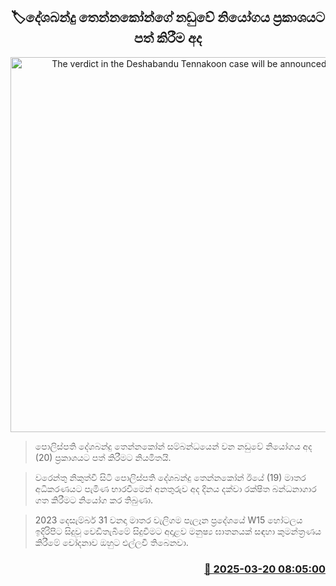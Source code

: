 <p align='center'><b><h2 align='center' title='The verdict in the Deshabandu Tennakoon case will be announced today.'>🏷දේශබන්දු තෙන්නකෝන්ගේ නඩුවේ නියෝගය ප්‍රකාශයට පත් කිරීම අද</h2></b></p>
<p align='center'><img src='https://helakuru.sgp1.cdn.digitaloceanspaces.com/esana/images/lib/deshabandu-tennakoon-yi.jpg' width='600' alt='The verdict in the Deshabandu Tennakoon case will be announced today.'></p>

> පොලිස්පති දේශබන්දු තෙන්නකෝන් සම්බන්ධයෙන් වන නඩුවේ නියෝගය අද (20) ප්‍රකාශයට පත් කිරීමට නියමිතයි.

> වරෙන්තු නිකුත්වී සිටි පොලිස්පති දේශබන්දු තෙන්නකෝන් ඊයේ (19) මාතර අධිකරණයට පැමිණ භාරවීමෙන් අනතුරුව අද දිනය දක්වා රක්ෂිත බන්ධනාගාර ගත කිරීමට නියෝග කර තිබුණා.

> 2023 දෙසැම්බර් 31 වනදා මාතර වැලිගම පැලෑන ප්‍රදේශයේ W15 හෝටලය ඉදිරිපිට සිදුවූ වෙඩිතැබීමේ සිදුවීමට අදාළව මනුෂ්‍ය ඝාතනයක් සඳහා කුමන්ත්‍රණය කිරීමේ චෝදනාව ඔහුට එල්ලවී තිබෙනවා.



<h3 align='right'><a href='https://www.helakuru.lk/esana/p/108478/'>📅 2025-03-20 08:05:00</a></h3>
